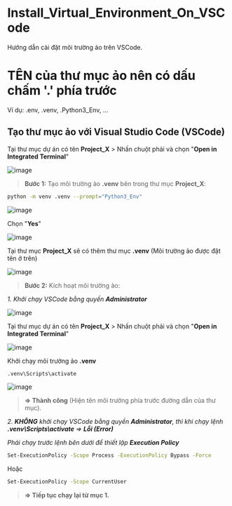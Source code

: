 # Install_Virtual_Environment_On_VSCode
Hướng dẫn cài đặt môi trường ảo trên VSCode.

# TÊN của thư mục ảo nên có dấu chấm '.' phía trước
Ví dụ: .env, .venv, .Python3_Env, ...

## Tạo thư mục ảo với Visual Studio Code (VSCode)
Tại thư mục dự án có tên **Project_X** > Nhấn chuột phải và chọn "**Open in Integrated Terminal**"

![image](https://github.com/user-attachments/assets/79cc8b73-6edb-45c6-bc24-ff64df4b6b16)

> **Bước 1:** Tạo môi trường ảo **.venv** bên trong thư mục **Project_X**:
```bash
python -m venv .venv --prompt="Python3_Env"
```

![image](https://github.com/user-attachments/assets/bc98525a-4941-4878-9638-0fcbb15be13d)

Chọn "**Yes**"

![image](https://github.com/user-attachments/assets/b2ba48a2-8450-4562-be6f-a777ba6b03fc)

Tại thư mục **Project_X** sẽ có thêm thư mục **.venv** (Môi trường ảo được đặt tên ở trên)

![image](https://github.com/user-attachments/assets/a8416fd0-894d-49b9-a42c-01183a6573c6)

> **Bước 2:** Kích hoạt môi trường ảo:

_1. Khởi chạy VSCode bằng quyền **Administrator**_

![image](https://github.com/user-attachments/assets/e75f643f-0128-4c57-b1d7-8f8f134eb328)

Tại thư mục dự án có tên **Project_X** > Nhấn chuột phải và chọn "**Open in Integrated Terminal**"

![image](https://github.com/user-attachments/assets/79cc8b73-6edb-45c6-bc24-ff64df4b6b16)

Khởi chạy môi trường ảo **.venv**
```bash
.venv\Scripts\activate
```

![image](https://github.com/user-attachments/assets/522d06ac-5bf4-4e65-b750-b19e8c8ad979)

> **=> Thành công** (Hiện tên môi trường phía trước đường dẫn của thư mục).

_2. **KHÔNG** khởi chạy VSCode bằng quyền **Administrator**, thì khi chạy lệnh **.venv\Scripts\activate** => **Lỗi (Error)**_

_Phải chạy trước lệnh bên dưới để thiết lập **Execution Policy**_
```bash
Set-ExecutionPolicy -Scope Process -ExecutionPolicy Bypass -Force
```
Hoặc
```bash
Set-ExecutionPolicy -Scope CurrentUser
```
> **=> Tiếp tục chạy lại từ mục 1.**

